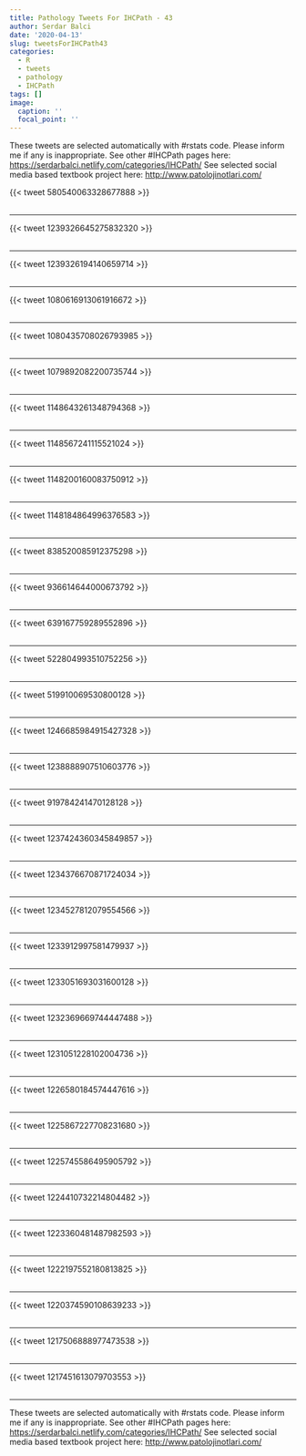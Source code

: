 ```yaml
---
title: Pathology Tweets For IHCPath - 43
author: Serdar Balci
date: '2020-04-13'
slug: tweetsForIHCPath43
categories:
  - R
  - tweets
  - pathology
  - IHCPath
tags: []
image:
  caption: ''
  focal_point: ''
---
```



These tweets are selected automatically with #rstats code. Please inform me if any is inappropriate.
See other #IHCPath pages here: https://serdarbalci.netlify.com/categories/IHCPath/ 
See selected social media based textbook project here: http://www.patolojinotlari.com/

{{< tweet 580540063328677888 >}}
<br>
<br>
<hr>
{{< tweet 1239326645275832320 >}}
<br>
<br>
<hr>
{{< tweet 1239326194140659714 >}}
<br>
<br>
<hr>
{{< tweet 1080616913061916672 >}}
<br>
<br>
<hr>
{{< tweet 1080435708026793985 >}}
<br>
<br>
<hr>
{{< tweet 1079892082200735744 >}}
<br>
<br>
<hr>
{{< tweet 1148643261348794368 >}}
<br>
<br>
<hr>
{{< tweet 1148567241115521024 >}}
<br>
<br>
<hr>
{{< tweet 1148200160083750912 >}}
<br>
<br>
<hr>
{{< tweet 1148184864996376583 >}}
<br>
<br>
<hr>
{{< tweet 838520085912375298 >}}
<br>
<br>
<hr>
{{< tweet 936614644000673792 >}}
<br>
<br>
<hr>
{{< tweet 639167759289552896 >}}
<br>
<br>
<hr>
{{< tweet 522804993510752256 >}}
<br>
<br>
<hr>
{{< tweet 519910069530800128 >}}
<br>
<br>
<hr>
{{< tweet 1246685984915427328 >}}
<br>
<br>
<hr>
{{< tweet 1238888907510603776 >}}
<br>
<br>
<hr>
{{< tweet 919784241470128128 >}}
<br>
<br>
<hr>
{{< tweet 1237424360345849857 >}}
<br>
<br>
<hr>
{{< tweet 1234376670871724034 >}}
<br>
<br>
<hr>
{{< tweet 1234527812079554566 >}}
<br>
<br>
<hr>
{{< tweet 1233912997581479937 >}}
<br>
<br>
<hr>
{{< tweet 1233051693031600128 >}}
<br>
<br>
<hr>
{{< tweet 1232369669744447488 >}}
<br>
<br>
<hr>
{{< tweet 1231051228102004736 >}}
<br>
<br>
<hr>
{{< tweet 1226580184574447616 >}}
<br>
<br>
<hr>
{{< tweet 1225867227708231680 >}}
<br>
<br>
<hr>
{{< tweet 1225745586495905792 >}}
<br>
<br>
<hr>
{{< tweet 1224410732214804482 >}}
<br>
<br>
<hr>
{{< tweet 1223360481487982593 >}}
<br>
<br>
<hr>
{{< tweet 1222197552180813825 >}}
<br>
<br>
<hr>
{{< tweet 1220374590108639233 >}}
<br>
<br>
<hr>
{{< tweet 1217506888977473538 >}}
<br>
<br>
<hr>
{{< tweet 1217451613079703553 >}}
<br>
<br>
<hr>


These tweets are selected automatically with #rstats code. Please inform me if any is inappropriate.
See other #IHCPath pages here: https://serdarbalci.netlify.com/categories/IHCPath/ 
See selected social media based textbook project here: http://www.patolojinotlari.com/
